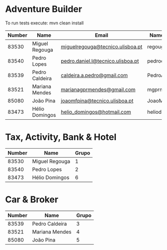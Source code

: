 ﻿# Adventure Builder

To run tests execute: mvn clean install


|   Number   |          Name           |                  Email                    |   Name GitHUb  | Grupo |
| ---------- | ----------------------- | ----------------------------------------- | ---------------| ----- |
|   83530    |      Miguel Regouga     |     miguelregouga@tecnico.ulisboa.pt      |     regouga    |   1   |
|   83540    |      Pedro Lopes        |    pedro.daniel.l@tecnico.ulisboa.pt      | pedrodaniel10  |   2   |
|   83539    |     Pedro Caldeira      |        caldeira.a.pedro@gmail.com         | PedroACaldeira |   3   |
|   83521    |     Mariana Mendes      |        marianagprmendes@gmail.com         |   mgprmendes   |   4   |
|   85080    |       João Pina         |     joaomfpina@tecnico.ulisboa.pt         | JoaoMiguelPina |   5   |
|   83473    |     Hélio Domingos      |       helio_domingos@hotmail.com          |  heliodomingos |   6   |


# Tax, Activity, Bank & Hotel

|   Number   |          Name           | Grupo |
| ---------- | ----------------------- | ----- |   
|   83530    |      Miguel Regouga     |   1   |
|   83540    |      Pedro Lopes        |   2   |
|   83473    |     Hélio Domingos      |   6   |


# Car & Broker

|   Number   |          Name           | Grupo |
| ---------- | ----------------------- | ----- |
|   83539    |     Pedro Caldeira      |   3   |
|   83521    |     Mariana Mendes      |   4   |
|   85080    |       João Pina         |   5   |
